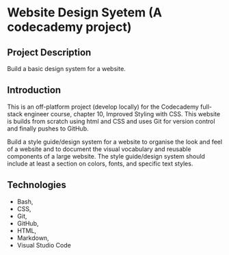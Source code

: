 # Website Design Syetem (A codecademy project)

## Project Description
Build a basic design system for a website.

## Introduction
This is an off-platform project (develop locally) for the Codecademy full-stack engineer course, chapter 10, Improved Styling with CSS. This website is builds from scratch using html and CSS and uses Git for version control and finally pushes to GitHub.

Build a style guide/design system for a website to organise the look and feel of a website and to document the visual vocabulary and reusable components of a large website. The style guide/design system should include at least a section on colors, fonts, and specific text styles.

## Technologies
* Bash,
* CSS,
* Git,
* GitHub,
* HTML,
* Markdown,
* Visual Studio Code